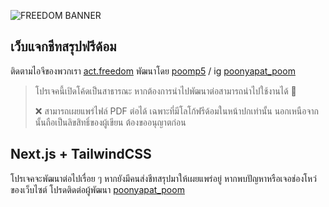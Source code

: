 ![[FREEDOM BANNER](https://img2.pic.in.th/pic/github-image-banner2e179f89930d92ce.png)](https://img2.pic.in.th/pic/github-image-banner2e179f89930d92ce.png)

## เว็บแจกชีทสรุปฟรีด้อม

ติดตามไอจีของพวกเรา [act.freedom](https://www.instagram.com/act.freedom)
พัฒนาโดย [poomp5](https://poomp5.com) / ig [poonyapat_poom](https://www.instagram.com/poonyapat_poom/)

> โปรเจคนี้เปิดโค้ดเป็นสาธารณะ หากต้องการนำไปพัฒนาต่อสามารถนำไปใช้งานได้ 🩷
>
> ❌ สามารถเผยแพร่ไฟล์ PDF ต่อได้ เฉพาะที่มีโลโก้ฟรีด้อมในหน้าปกเท่านั้น นอกเหนือจากนั้นถือเป็นลิขสิทธิ์ของผู้เขียน ต้องขออนุญาตก่อน

## Next.js + TailwindCSS
โปรเจคจะพัฒนาต่อไปเรื่อย ๆ หากยังมีคนส่งชีทสรุปมาให้เผยแพร่อยู่
หากพบปัญหาหรือเจอช่องโหว่ของเว็บไซต์ โปรดติดต่อผู้พัฒนา [poonyapat_poom](https://www.instagram.com/poonyapat_poom/)
